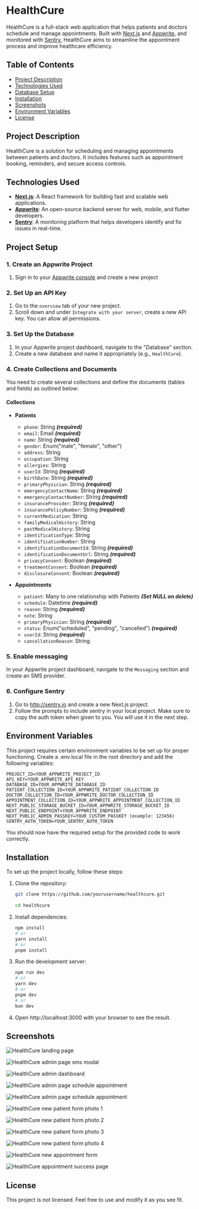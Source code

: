 # HealthCure

HealthCure is a full-stack web application that helps patients and doctors schedule and manage appointments. Built with [Next.js](https://nextjs.org) and [Appwrite](https://appwrite.io), and monitored with [Sentry](https://sentry.io), HealthCure aims to streamline the appointment process and improve healthcare efficiency.

## Table of Contents
- [Project Description](#project-description)
- [Technologies Used](#technologies-used)
- [Database Setup](#database-setup)
- [Installation](#installation)
- [Screenshots](#screenshots)
- [Environment Variables](#environment-variables)
- [License](#license)

## Project Description
HealthCure is a solution for scheduling and managing appointments between patients and doctors. It includes features such as appointment booking, reminders, and secure access controls.

## Technologies Used
- **[Next.js](https://nextjs.org)**: A React framework for building fast and scalable web applications.
- **[Appwrite](https://appwrite.io)**: An open-source backend server for web, mobile, and flutter developers.
- **[Sentry](https://sentry.io)**: A monitoring platform that helps developers identify and fix issues in real-time.

## Project Setup

### 1. Create an Appwrite Project
1. Sign in to your [Appwrite console](https://appwrite.io/console) and create a new project

### 2. Set Up an API Key
1. Go to the `overview` tab of your new project.
2. Scroll down and under `Integrate with your server`, create a new API key. You can allow all permissions.

### 3. Set Up the Database
1. In your Appwrite project dashboard, navigate to the "Database" section.
2. Create a new database and name it appropriately (e.g., `HealthCure`).

### 4. Create Collections and Documents
You need to create several collections and define the documents (tables and fields) as outlined below:

#### Collections

- **Patients**
  - `phone`: String ***(required)***
  - `email`: Email ***(required)***
  - `name`: String ***(required)***
  - `gender`: Enum("male", "female", "other")
  - `address`: String
  - `occupation`: String
  - `allergies`: String
  - `userId`: String ***(required)***
  - `birthDate`: String ***(required)***
  - `primaryPhysician`: String ***(required)***
  - `emergencyContactName`: String ***(required)***
  - `emergencyContactNumber`: String ***(required)***
  - `insuranceProvider`: String ***(required)***
  - `insurancePolicyNumber`: String ***(required)***
  - `currentMedication`: String
  - `familyMedicalHistory`: String
  - `pastMedicalHistory`: String
  - `identificationType`: String
  - `identificationNumber`: String
  - `identificationDocumentId`: String ***(required)***
  - `identificationDocumentUrl`: String ***(required)***
  - `privacyConsent`: Boolean ***(required)***
  - `treatmentConsent`: Boolean ***(required)***
  - `disclosureConsent`: Boolean ***(required)***

- **Appointments**
  - `patient`: Many to one relationship with Patients ***(Set NULL on delete)***
  - `schedule`: Datetime ***(required)***
  - `reason`: String ***(required)***
  - `note`: String
  - `primaryPhysician`: String ***(required)***
  - `status`: Enum("scheduled", "pending", "cancelled") ***(required)***
  - `userId`: String ***(required)***
  - `cancellationReason`: String
 
### 5. Enable messaging

In your Appwrite project dashboard, navigate to the `Messaging` section and create an SMS provider.

### 6. Configure Sentry
1. Go to http://sentry.io and create a new Next.js project.
2. Follow the prompts to include sentry in your local project. Make sure to copy the auth token when given to you. You will use it in the next step.

## Environment Variables

This project requires certain environment variables to be set up for proper functioning. Create a .env.local file in the root directory and add the following variables:

```env
PROJECT_ID=YOUR_APPWRITE_PROJECT_ID
API_KEY=YOUR_APPWRITE_API_KEY
DATABASE_ID=YOUR_APPWRITE_DATABASE_ID
PATIENT_COLLECTION_ID=YOUR_APPWRITE_PATIENT_COLLECTION_ID
DOCTOR_COLLECTION_ID=YOUR_APPWRITE_DOCTOR_COLLECTION_ID
APPOINTMENT_COLLECTION_ID=YOUR_APPWRITE_APPOINTMENT_COLLECTION_ID
NEXT_PUBLIC_STORAGE_BUCKET_ID=YOUR_APPWRITE_STORAGE_BUCKET_ID
NEXT_PUBLIC_ENDPOINT=YOUR_APPWRITE_ENDPOINT
NEXT_PUBLIC_ADMIN_PASSKEY=YOUR_CUSTOM_PASSKEY (example: 123456)
SENTRY_AUTH_TOKEN=YOUR_SENTRY_AUTH_TOKEN
```

You should now have the required setup for the provided code to work correctly.

## Installation
To set up the project locally, follow these steps:

1. Clone the repository:
   ```bash
   git clone https://github.com/yourusername/healthcure.git
     
   cd healthcure
   ```
2. Install dependencies:
   ```bash
   npm install
   # or
   yarn install
   # or
   pnpm install
   ```
3. Run the development server:
   ```bash
   npm run dev
   # or
   yarn dev
   # or
   pnpm dev
   # or
   bun dev
   ```
4. Open http://localhost:3000 with your browser to see the result.

## Screenshots

![HealthCure landing page](https://github.com/vcubez19/healthcure/blob/main/landing-page.png?raw=true)

![HealthCure admin page sms modal](https://github.com/vcubez19/healthcure/blob/main/sms-modal.png?raw=true)

![HealthCure admin dashboard](https://github.com/vcubez19/healthcure/blob/main/admin-dashboard.png?raw=true) 

![HealthCure admin page schedule appointment](https://github.com/vcubez19/healthcure/blob/main/schedule-appointment.png?raw=true) 

![HealthCure admin page schedule appointment](https://github.com/vcubez19/healthcure/blob/main/cancel-appointment.png?raw=true) 

![HealthCure new patient form photo 1](https://github.com/vcubez19/healthcure/blob/main/patient-1.png?raw=true) 

![HealthCure new patient form photo 2](https://github.com/vcubez19/healthcure/blob/main/patient-2.png?raw=true) 

![HealthCure new patient form photo 3](https://github.com/vcubez19/healthcure/blob/main/patient-3.png?raw=true) 

![HealthCure new patient form photo 4](https://github.com/vcubez19/healthcure/blob/main/patient-4.png?raw=true) 

![HealthCure new appointment form ](https://github.com/vcubez19/healthcure/blob/main/new-appointment.png?raw=true) 

![HealthCure appointment success page ](https://github.com/vcubez19/healthcure/blob/main/appointment-success.png?raw=true) 

## License
This project is not licensed. Feel free to use and modify it as you see fit.
